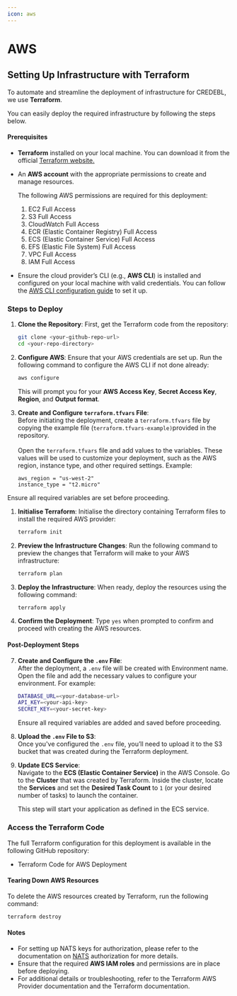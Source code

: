 ```yaml
---
icon: aws
---
```


# AWS

## Setting Up Infrastructure with Terraform

To automate and streamline the deployment of infrastructure for CREDEBL, we use **Terraform**.&#x20;

You can easily deploy the required infrastructure by following the steps below.

#### Prerequisites

* **Terraform** installed on your local machine. You can download it from the official [Terraform website.](https://developer.hashicorp.com/terraform/tutorials/aws-get-started/install-cli)
*   An **AWS account** with the appropriate permissions to create and manage resources.

    The following AWS permissions are required for this deployment:

    1. EC2 Full Access
    2. S3 Full Access
    3. CloudWatch Full Access
    4. ECR (Elastic Container Registry) Full Access
    5. ECS (Elastic Container Service) Full Access
    6. EFS (Elastic File System) Full Access
    7. VPC Full Access
    8. IAM Full Access
* Ensure the cloud provider’s CLI (e.g., **AWS CLI**) is installed and configured on your local machine with valid credentials. You can follow the [AWS CLI configuration guide](https://docs.aws.amazon.com/cli/latest/userguide/install-cliv2.html) to set it up.

### Steps to Deploy

1.  **Clone the Repository**: First, get the Terraform code from the repository:

    ```bash
    git clone <your-github-repo-url>
    cd <your-repo-directory>
    ```
2.  **Configure AWS**: Ensure that your AWS credentials are set up. Run the following command to configure the AWS CLI if not done already:

    ```bash
    aws configure
    ```

    This will prompt you for your **AWS Access Key**, **Secret Access Key**, **Region**, and **Output format**.
3.  **Create and Configure `terraform.tfvars` File**:\
    Before initiating the deployment, create a `terraform.tfvars` file by copying the example file (`terraform.tfvars-example)`provided in the repository.\
    \
    Open the `terraform.tfvars` file and add values to the variables. These values will be used to customize your deployment, such as the AWS region, instance type, and other required settings. Example:

    ```
    aws_region = "us-west-2"
    instance_type = "t2.micro"
    ```

Ensure all required variables are set before proceeding.

1.  **Initialise Terraform**: Initialise the directory containing Terraform files to install the required AWS provider:

    ```bash
    terraform init
    ```
2.  **Preview the Infrastructure Changes**: Run the following command to preview the changes that Terraform will make to your AWS infrastructure:

    ```bash
    terraform plan
    ```
3.  **Deploy the Infrastructure**: When ready, deploy the resources using the following command:

    ```bash
    terraform apply
    ```
4. **Confirm the Deployment**: Type `yes` when prompted to confirm and proceed with creating the AWS resources.

#### Post-Deployment Steps

7.  **Create and Configure the `.env` File**:\
    After the deployment, a `.env` file will be created with Environment name. Open the file and add the necessary values to configure your environment. For example:

    ```bash
    DATABASE_URL=<your-database-url>
    API_KEY=<your-api-key>
    SECRET_KEY=<your-secret-key>
    ```

    Ensure all required variables are added and saved before proceeding.
8. **Upload the `.env` File to S3**:\
   Once you've configured the `.env` file, you’ll need to upload it to the S3 bucket that was created during the Terraform deployment.
9.  **Update ECS Service**:\
    Navigate to the **ECS (Elastic Container Service)** in the AWS Console. Go to the **Cluster** that was created by Terraform. Inside the cluster, locate the **Services** and set the **Desired Task Count** to `1` (or your desired number of tasks) to launch the container.

    This step will start your application as defined in the ECS service.

### Access the Terraform Code

The full Terraform configuration for this deployment is available in the following GitHub repository:

* Terraform Code for AWS Deployment

#### Tearing Down AWS Resources

To delete the AWS resources created by Terraform, run the following command:

```bash
terraform destroy
```

#### Notes

* For setting up NATS keys for authorization, please refer to the documentation on [NATS](https://docs.nats.io/running-a-nats-service/configuration/securing\_nats/auth\_intro/nkey\_auth) authorization for more details.
* Ensure that the required **AWS IAM roles** and permissions are in place before deploying.
* For additional details or troubleshooting, refer to the Terraform AWS Provider documentation and the Terraform documentation.
